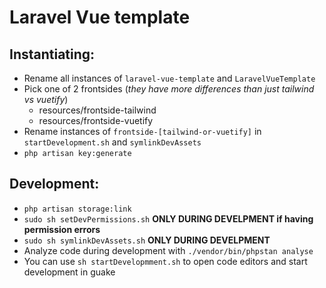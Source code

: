 # Laravel Vue template
  
## Instantiating:
- Rename all instances of `laravel-vue-template` and `LaravelVueTemplate`
- Pick one of 2 frontsides (*they have more differences than just tailwind vs vuetify*)
  - resources/frontside-tailwind
  - resources/frontside-vuetify
- Rename instances of `frontside-[tailwind-or-vuetify]` in `startDevelopment.sh` and `symlinkDevAssets`
- `php artisan key:generate`
  
## Development:
- `php artisan storage:link`
- `sudo sh setDevPermissions.sh` **ONLY DURING DEVELPMENT if having permission errors**
- `sudo sh symlinkDevAssets.sh` **ONLY DURING DEVELPMENT**
- Analyze code during development with `./vendor/bin/phpstan analyse`
- You can use `sh startDevelopmment.sh` to open code editors and start development in guake
